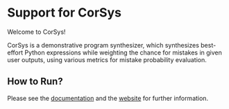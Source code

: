 # Support for CorSys

Welcome to CorSys!

CorSys is a demonstrative program synthesizer, which synthesizes best-effort Python expressions
while weighting the chance for mistakes in given user outputs, using various metrics for mistake
probability evaluation. 

## How to Run?

Please see the [documentation](https://github.com/orel-adivi/CorSys/blob/main/README.md)
and the [website](https://orel-adivi.github.io/CorSys/) for further information.
